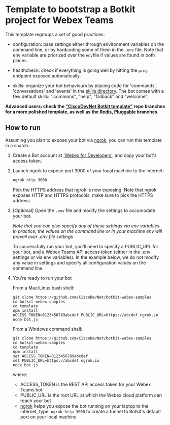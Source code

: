 # Template to bootstrap a Botkit project for Webex Teams

This template regroups a set of good practices:

- configuration: pass settings either through environment variables on the command line, or by hardcoding some of them in the `.env` file. Note that env variable are priorized over the `env`file if values are found in both places.

- healthcheck: check if everything is going well by hitting the `ping` endpoint exposed automatically. 

- skills: organize your bot behaviours by placing code for 'commands', 'conversations' and 'events' in the [skills directory](skills/README.md). The bot comes with a few default skills: ".commons", "help", "fallback" and "welcome".

**Advanced users: check the ["CiscoDevNet Botkit template"](https://github.com/CiscoDevNet/botkit-template) repo branches for a more polished template, as well as the [Redis](https://github.com/CiscoDevNet/botkit-template/tree/redis), [Pluggable](https://github.com/CiscoDevNet/botkit-template/tree/plugin) branches.**


## How to run

Assuming you plan to expose your bot via [ngrok](https://ngrok.com),
you can run this template in a snatch.

1. Create a Bot account at ['Webex for Developers'](https://developer.webex.com/add-bot.html), and copy your bot's access token.

1. Launch ngrok to expose port 3000 of your local machine to the internet:

    ```sh
    ngrok http 3000
    ```

    Pick the HTTPS address that ngrok is now exposing. Note that ngrok exposes HTTP and HTTPS protocols, make sure to pick the HTTPS address.

1. [Optional] Open the `.env` file and modify the settings to accomodate your bot.

    _Note that you can also specify any of these settings via env variables. In practice, the values on the command line or in your machine env will prevail over .env file settings_

    To successfully run your bot, you'll need to specify a PUBLIC_URL for your bot, and a Webex Teams API access token (either in the .env settings or via env variables). In the example below, we do not modify any value in settings and specify all configuration values on the command line.

1. You're ready to run your bot

    From a Mac/Linux bash shell:

    ```shell
    git clone https://github.com/CiscoDevNet/botkit-webex-samples
    cd botkit-webex-samples
    cd template
    npm install
    ACCESS_TOKEN=0123456789abcdef PUBLIC_URL=https://abcdef.ngrok.io node bot.js
    ```

    From a Windows command shell:

    ```shell
    git clone https://github.com/CiscoDevNet/botkit-webex-samples
    cd botkit-webex-samples
    cd template
    npm install
    set ACCESS_TOKEN=0123456789abcdef
    set PUBLIC_URL=https://abcdef.ngrok.io
    node bot.js
    ```

    where:

    - ACCESS_TOKEN is the REST API access token for your Webex Teams bot
    - PUBLIC_URL is the root URL at which the Webex cloud platform can reach your bot
    - [ngrok](http://ngrok.com) helps you expose the bot running on your laptop to the internet, type: `ngrok http 3000` to create a tunnel to Botkit's default port on your local machine
